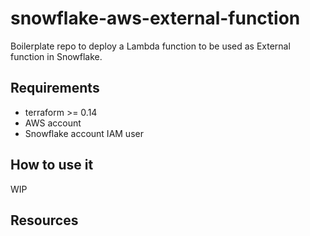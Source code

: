 # snowflake-aws-external-function
Boilerplate repo to deploy a Lambda function to be used as External function in Snowflake.

## Requirements
* terraform >= 0.14
* AWS account
* Snowflake account IAM user

## How to use it

WIP

## Resources

